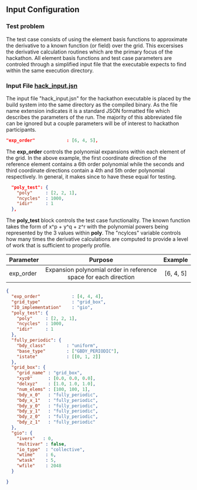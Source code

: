 
## Input Configuration

### Test problem
The test case consists of using the element basis functions to approximate
the derivative to a known function (or field) over the grid.  This excersises
the derivative calculation routines which are the primary focus of the hackathon.
All element basis functions and test case parameters are controled through a 
simplified input file that the executable expects to find within the same 
execution directory. 

### Input File [hack_input.jsn](../../../src/cdg/apps/hack_input.hpp)
The input file "hack_input.jsn" for the hackathon executable is placed by 
the build system into the same directory as the compiled binary. As the 
file name extension indicates it is a standard JSON formatted file which 
describes the parameters of the run. The majority of this abbreviated file
can be ignored but a couple parameters will be of interest to hackathon 
participants.

```json
"exp_order"            : [6, 4, 5],
```
The **exp_order** controls the polynomial expansions within each element 
of the grid. In the above example, the first coordinate direction of the 
reference element contains a 6th order polynomial while the seconds and 
third coordinate directions contain a 4th and 5th order polynomial 
respectively.  In general, it makes since to have these equal for testing.


```json
  "poly_test": {
    "poly"     : [2, 2, 1],
    "ncycles"  : 1000,
    "idir"     : 1
  },
```
The **poly_test** block controls the test case functionality. The known 
function takes the form of x^p + y^q + z^r with the polynomial powers 
being represented by the 3 values within **poly**.  The "ncylces" variable 
controls how many times the derivative calculations are computed to 
provide a level of work that is sufficient to properly profile. 


| Parameter |   Purpose   |    Example   |
|-----------|:-----------:|:------------:|
|exp_order  | Expansion polynomial order in reference space for each direction |  [6, 4, 5] |




```json
{ 
  "exp_order"            : [4, 4, 4],
  "grid_type"            : "grid_box",
  "IO_implementation"    : "gio",
  "poly_test": {
    "poly"     : [2, 2, 1],
    "ncycles"  : 1000,
    "idir"     : 1
  },
  "fully_periodic": {
    "bdy_class"        : "uniform",
    "base_type"        : ["GBDY_PERIODIC"],
    "istate"           : [[0, 1, 2]]
  },
  "grid_box": {
    "grid_name" : "grid_box",
    "xyz0"      : [0.0, 0.0, 0.0],
    "delxyz"    : [1.0, 1.0, 1.0],
    "num_elems" : [100, 100, 1],
    "bdy_x_0"   : "fully_periodic",
    "bdy_x_1"   : "fully_periodic",
    "bdy_y_0"   : "fully_periodic",
    "bdy_y_1"   : "fully_periodic",
    "bdy_z_0"   : "fully_periodic",
    "bdy_z_1"   : "fully_periodic"
  },
  "gio": {
    "ivers"   : 0,
    "multivar" : false,
    "io_type"  : "collective",
    "wtime"    : 6,
    "wtask"    : 5,
    "wfile"    : 2048
  }

}
```